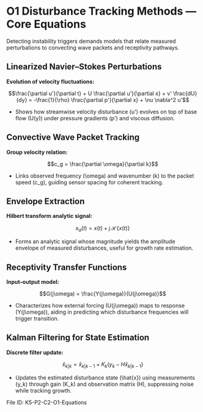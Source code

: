 # O1 Disturbance Tracking Methods — Core Equations

Detecting instability triggers demands models that relate measured perturbations to convecting wave packets and receptivity pathways.

## Linearized Navier–Stokes Perturbations
**Evolution of velocity fluctuations:**

$$\frac{\partial u'}{\partial t} + U \frac{\partial u'}{\partial x} + v' \frac{dU}{dy} = -\frac{1}{\rho} \frac{\partial p'}{\partial x} + \nu \nabla^2 u'$$

- Shows how streamwise velocity disturbance \(u'\) evolves on top of base flow \(U(y)\) under pressure gradients \(p'\) and viscous diffusion.

## Convective Wave Packet Tracking
**Group velocity relation:**

$$c_g = \frac{\partial \omega}{\partial k}$$

- Links observed frequency \(\omega\) and wavenumber \(k\) to the packet speed \(c_g\), guiding sensor spacing for coherent tracking.

## Envelope Extraction
**Hilbert transform analytic signal:**

$$x_a(t) = x(t) + j\,\mathcal{H}\{x(t)\}$$

- Forms an analytic signal whose magnitude yields the amplitude envelope of measured disturbances, useful for growth rate estimation.

## Receptivity Transfer Functions
**Input–output model:**

$$G(j\omega) = \frac{Y(j\omega)}{U(j\omega)}$$

- Characterizes how external forcing \(U(j\omega)\) maps to response \(Y(j\omega)\), aiding in predicting which disturbance frequencies will trigger transition.

## Kalman Filtering for State Estimation
**Discrete filter update:**

$$\hat{x}_{k|k} = \hat{x}_{k|k-1} + K_k\left(y_k - H \hat{x}_{k|k-1}\right)$$

- Updates the estimated disturbance state \(\hat{x}\) using measurements \(y_k\) through gain \(K_k\) and observation matrix \(H\), suppressing noise while tracking growth.

File ID: K5-P2-C2-O1-Equations
